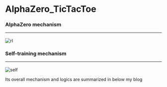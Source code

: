 # AlphaZero_TicTacToe


### <b>AlphaZero mechanism</b><hr>

![rl](https://user-images.githubusercontent.com/48679574/78759913-4f082300-79bb-11ea-8e61-055c09b56eeb.jpg)


### <b>Self-training mechanism</b><hr>

![self](https://user-images.githubusercontent.com/48679574/78759960-6515e380-79bb-11ea-9fc6-db67a4f78c34.jpg)







Its overall mechanism and logics are summarized in below my blog
